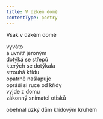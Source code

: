 ```yaml
---
title: V úzkém domě
contentType: poetry
---
```


<section>

Však v úzkém domě

</section>

<section>

vyváto  
a uvnitř jeroným  
dotýká se střepů  
kterých se dotýkala  
strouhá křídu  
opatrně našlapuje  
opráší si ruce od křídy  
vyjde z domu  
zákonný snímatel otisků

</section>

<section>

obehnal úzký dům křídovým kruhem

</section>
